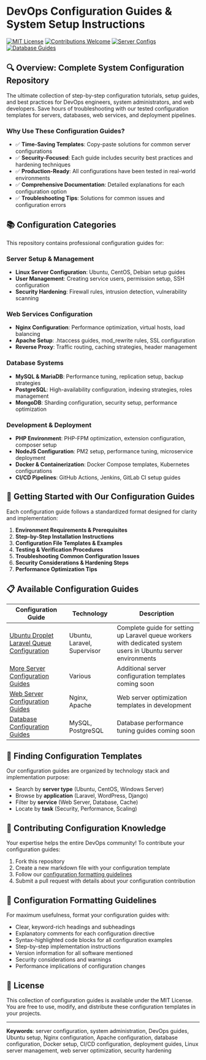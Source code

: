 # DevOps Configuration Guides & System Setup Instructions

[![MIT License](https://img.shields.io/badge/License-MIT-green.svg)](https://choosealicense.com/licenses/mit/)
[![Contributions Welcome](https://img.shields.io/badge/Contributions-Welcome-brightgreen.svg)](CONTRIBUTING.md)
[![Server Configs](https://img.shields.io/badge/Server-Configs-blue.svg)](./server-configs)
[![Database Guides](https://img.shields.io/badge/Database-Guides-orange.svg)](./database-guides)

## 🔍 Overview: Complete System Configuration Repository

The ultimate collection of step-by-step configuration tutorials, setup guides, and best practices for DevOps engineers, system administrators, and web developers. Save hours of troubleshooting with our tested configuration templates for servers, databases, web services, and deployment pipelines.

### Why Use These Configuration Guides?

- ✅ **Time-Saving Templates**: Copy-paste solutions for common server configurations
- ✅ **Security-Focused**: Each guide includes security best practices and hardening techniques
- ✅ **Production-Ready**: All configurations have been tested in real-world environments
- ✅ **Comprehensive Documentation**: Detailed explanations for each configuration option
- ✅ **Troubleshooting Tips**: Solutions for common issues and configuration errors

## 📚 Configuration Categories

This repository contains professional configuration guides for:

### Server Setup & Management
- **Linux Server Configuration**: Ubuntu, CentOS, Debian setup guides
- **User Management**: Creating service users, permission setup, SSH configuration
- **Security Hardening**: Firewall rules, intrusion detection, vulnerability scanning

### Web Services Configuration
- **Nginx Configuration**: Performance optimization, virtual hosts, load balancing
- **Apache Setup**: .htaccess guides, mod_rewrite rules, SSL configuration
- **Reverse Proxy**: Traffic routing, caching strategies, header management

### Database Systems
- **MySQL & MariaDB**: Performance tuning, replication setup, backup strategies
- **PostgreSQL**: High-availability configuration, indexing strategies, roles management
- **MongoDB**: Sharding configuration, security setup, performance optimization

### Development & Deployment
- **PHP Environment**: PHP-FPM optimization, extension configuration, composer setup
- **NodeJS Configuration**: PM2 setup, performance tuning, microservice deployment
- **Docker & Containerization**: Docker Compose templates, Kubernetes configurations
- **CI/CD Pipelines**: GitHub Actions, Jenkins, GitLab CI setup guides

## 🚀 Getting Started with Our Configuration Guides

Each configuration guide follows a standardized format designed for clarity and implementation:

1. **Environment Requirements & Prerequisites**
2. **Step-by-Step Installation Instructions**
3. **Configuration File Templates & Examples**
4. **Testing & Verification Procedures**
5. **Troubleshooting Common Configuration Issues**
6. **Security Considerations & Hardening Steps**
7. **Performance Optimization Tips**

## 📋 Available Configuration Guides

| Configuration Guide | Technology | Description |
|------------|------------|-------------|
| [Ubuntu Droplet Laravel Queue Configuration](./ubuntu%20droplet%20add%20user%20for%20queue%20work.md) | Ubuntu, Laravel, Supervisor | Complete guide for setting up Laravel queue workers with dedicated system users in Ubuntu server environments |
| [More Server Configuration Guides](#) | Various | Additional server configuration templates coming soon |
| [Web Server Configuration Guides](#) | Nginx, Apache | Web server optimization templates in development |
| [Database Configuration Guides](#) | MySQL, PostgreSQL | Database performance tuning guides coming soon |

## 🔎 Finding Configuration Templates

Our configuration guides are organized by technology stack and implementation purpose:

- Search by **server type** (Ubuntu, CentOS, Windows Server)
- Browse by **application** (Laravel, WordPress, Django)
- Filter by **service** (Web Server, Database, Cache)
- Locate by **task** (Security, Performance, Scaling)

## 🤝 Contributing Configuration Knowledge

Your expertise helps the entire DevOps community! To contribute your configuration guides:

1. Fork this repository
2. Create a new markdown file with your configuration template
3. Follow our [configuration formatting guidelines](#formatting-guidelines)
4. Submit a pull request with details about your configuration contribution

## 📝 Configuration Formatting Guidelines

For maximum usefulness, format your configuration guides with:

- Clear, keyword-rich headings and subheadings
- Explanatory comments for each configuration directive
- Syntax-highlighted code blocks for all configuration examples
- Step-by-step implementation instructions
- Version information for all software mentioned
- Security considerations and warnings
- Performance implications of configuration changes

## 📄 License

This collection of configuration guides is available under the MIT License. You are free to use, modify, and distribute these configuration templates in your projects.

---

**Keywords**: server configuration, system administration, DevOps guides, Ubuntu setup, Nginx configuration, Apache configuration, database configuration, Docker setup, CI/CD configuration, deployment guides, Linux server management, web server optimization, security hardening
